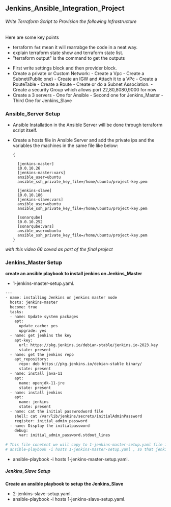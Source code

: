 ## Jenkins_Ansible_Integration_Project

###### Write Terraform Script to Provision the following Infrastructure
Here are some key points 
- terraform `fmt` mean it will rearrabge the code in a neat way.
- explain terraform state show and terraform state list.
- "terraform output" is the command to get the outputs

     


* First write settings block and then provider block.
* Create  a private or Custom Network:
        - Create a Vpc
        - Create a Subnet(Public one)
        - Create an IGW and Attach it to a VPc
        - Create a RouteTable
        - Create a Route
        - Create or do a Subnet Association.
        - Create a security Group which allows port 22,80,8080,9000 for now
* Create a 3 servers
        - One for Ansible
        - Second one for Jenkins_Master
        - Third One for Jenkins_Slave

### Ansible_Server Setup
* Ansible Installation in the Ansible Server will be done through terraform script itself.
* Create a hosts file in Ansible Server and add the private ips and the variables the machines in the same file like below:

      {

        [jenkins-master]
        10.0.10.26
        [jenkins-master:vars]
        ansible_user=ubuntu
        ansible_ssh_private_key_file=/home/ubuntu/project-key.pem

        [jenkins-slave]
        10.0.10.186
        [jenkins-slave:vars]
        ansible_user=ubuntu
        ansible_ssh_private_key_file=/home/ubuntu/project-key.pem

        [sonarqube]
        10.0.10.252
        [sonarqube:vars]
        ansible_user=ubuntu
        ansible_ssh_private_key_file=/home/ubuntu/project-key.pem   
      }



*with this video 66 coved as part of the final project*

### Jenkins_Master Setup
**create an ansible playbook to install jenkins on Jenkins_Master**
* 1-jenkins-master-setup.yaml.
```bash
---
- name: installing Jenkins on jenkins master node
  hosts: jenkins-master
  become: true
  tasks:
  - name: Update system packages
    apt:
      update_cache: yes
      upgrade: yes
  - name: get jenkins the key
    apt-key:
      url: https://pkg.jenkins.io/debian-stable/jenkins.io-2023.key
      state: present
  - name: get the jenkins repo
    apt_repository:
      repo: deb https://pkg.jenkins.io/debian-stable binary/
      state: present
  - name: install java-11
    apt:
      name: openjdk-11-jre
      state: present
  - name: install jenkins
    apt:
      name: jenkins
      state: present
  - name: cat the initial passwrodword file 
    shell: cat /var/lib/jenkins/secrets/initialAdminPassword
    register: initial_admin_password
  - name: Display the initialpassword 
    debug:
      var: initial_admin_password.stdout_lines
  
# This file conetent we will copy to 1-jenkins-master-setup.yaml file in the ansible server 
# ansible-playbook -i hosts 1-jenkins-master-setup.yaml , so that jenkins master setup will be done
```
* ansible-playbook -i hosts 1-jenkins-master-setup.yaml.

##### Jenkins_Slave Setup
**Create an ansible playbook to setup the Jenkins_Slave**
* 2-jenkins-slave-setup.yaml.
* ansible-playbook -i hosts 1-jenkins-slave-setup.yaml.

